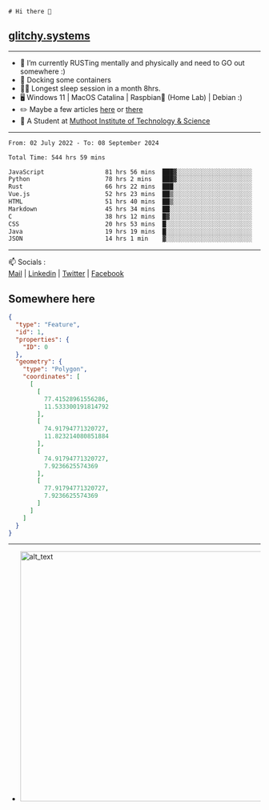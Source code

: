 ```
# Hi there 👋
```
## [glitchy.systems](https://glitchy.systems)
---

- 🌱 I’m currently RUSTing mentally and physically and need to GO out somewhere :)
- 🐋 Docking some containers
- 😶‍🌫️ Longest sleep session in a month 8hrs.
- 🖥️ Windows 11 | MacOS Catalina | Raspbian🥧 (Home Lab) | Debian :)
- ✏️ Maybe a few articles [here](https://medium.com/@advaithnarayanan8) or [there](https://medium.com/@advaithnarayanan8)
- 📑 A Student at [Muthoot Institute of Technology & Science](https://mgmits.ac.in/)



---

<!--START_SECTION:waka-->

```txt
From: 02 July 2022 - To: 08 September 2024

Total Time: 544 hrs 59 mins

JavaScript                 81 hrs 56 mins  ███▓░░░░░░░░░░░░░░░░░░░░░   15.04 %
Python                     78 hrs 2 mins   ███▓░░░░░░░░░░░░░░░░░░░░░   14.32 %
Rust                       66 hrs 22 mins  ███░░░░░░░░░░░░░░░░░░░░░░   12.18 %
Vue.js                     52 hrs 23 mins  ██▒░░░░░░░░░░░░░░░░░░░░░░   09.61 %
HTML                       51 hrs 40 mins  ██▒░░░░░░░░░░░░░░░░░░░░░░   09.48 %
Markdown                   45 hrs 34 mins  ██░░░░░░░░░░░░░░░░░░░░░░░   08.36 %
C                          38 hrs 12 mins  █▓░░░░░░░░░░░░░░░░░░░░░░░   07.01 %
CSS                        20 hrs 53 mins  █░░░░░░░░░░░░░░░░░░░░░░░░   03.83 %
Java                       19 hrs 19 mins  █░░░░░░░░░░░░░░░░░░░░░░░░   03.54 %
JSON                       14 hrs 1 min    ▓░░░░░░░░░░░░░░░░░░░░░░░░   02.57 %
```

<!--END_SECTION:waka-->

---

📫 Socials :<br>
[Mail](mailto:advaith@glitchy.systems) | [Linkedin](https://www.linkedin.com/in/advaith-narayanan-a72152214/) | [Twitter](https://twitter.com/advaithnarayan) | [Facebook](https://screenmessage.com/qinq)

## Somewhere here

```geojson
{
  "type": "Feature",
  "id": 1,
  "properties": {
    "ID": 0
  },
  "geometry": {
    "type": "Polygon",
    "coordinates": [
      [
        [
          77.41528961556286,
          11.533300191814792
        ],
        [
          74.91794771320727,
          11.823214080851884
        ],
        [
          74.91794771320727,
          7.9236625574369
        ],
        [
          77.91794771320727,
          7.9236625574369
        ]
      ]
    ]
  }
}
```


--- 
- [<img alt="alt_text" width="500px" src="https://valid.x86.fr/cache/banner/xv24bv-6.png" />](https://valid.x86.fr/xv24bv)


